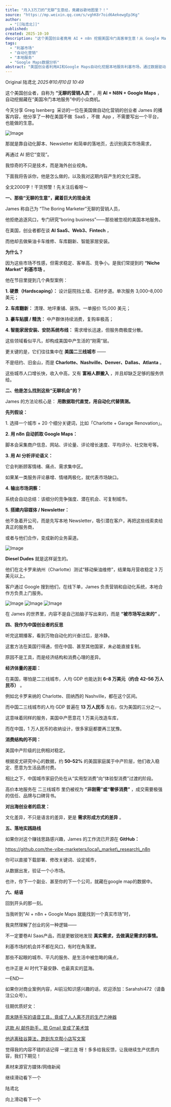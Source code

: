 ```yaml
---
title: "月入3万刀的“无聊”生意经，竟藏谷歌地图里？！"
source: "https://mp.weixin.qq.com/s/vghK8r7oid6AekewgEp3Kg"
author:
  - "[[陆鸢北]]"
published:
created: 2025-10-10
description: "这个美国创业者竟用 AI + n8n 挖掘美国冷门高客单生意！从 Google Maps 评论里找商机，用 Newsletter 自动赚钱，月入三万刀！"
tags:
  - "利基市场"
  - "自动化营销"
  - "本地服务"
  - "Google Maps数据分析"
abstract: "美国创业者利用AI和Google Maps自动化挖掘本地服务利基市场，通过数据驱动的方式发现被忽视的高利润商机。"
---
```

Original 陆鸢北 *2025年10月10日 10:49*

这个美国创业者，自称为 **“无聊的营销人员”** ，用 **AI + N8N + Google Maps** ，自动挖掘藏在“美国冷门本地服务”中的小众商机。

  

今天分享 Greg Isenberg  采访的一位在美国做自动化营销的创业者 James 的播客内容，他分享了一种在美国不做  SaaS ，不做  App ，不需要写出一个平台，也能做的生意。

  

![Image](https://mmbiz.qpic.cn/sz_mmbiz_png/Ds48owYV6wYIPHbp15nkOLX5nAatyAvJfba8RpurkGJbrS7nficbuM9oWFkM5CicCkVGnQ0FW3w4CuuWaovwMaUw/640?wx_fmt=png&from=appmsg&watermark=1&tp=webp&wxfrom=5&wx_lazy=1#imgIndex=0)

  

那就是靠自动化脚本、Newsletter 和简单的落地页，去识别真实市场需求，

再通过 AI 把它“变现”。

  

我惊奇的不只是技术，而是海外创业视角。

下面我将告诉你，他是怎么做的，以及我对这期内容产生的文化深思。

全文2000字！干货预警！先关注后看呀～

  

  

**一、那些“无聊的生意”，藏着巨大的现金流**

  

James 称自己为 “The Boring Marketer”无聊的营销人员，

他拒绝追逐风口，专门研究“boring business”——那些被忽视的美国本地服务。

在美国，创业者都在谈 **AI SaaS、Web3、Fintech** ，

而他却去做柴油卡车维修、车库翻新、智能家居安装。

  

**为什么？**

  

因为这些市场不性感，但需求稳定、客单高、竞争小。是我们常提到的 **“Niche Market” 利基市场** 。

  

他在节目里提到几个典型案例：

**1\. 硬景（Hardscaping）：** 设计庭院挡土墙、石材步道。单次服务 3,000–8,000 美元；

**2\. 车库翻新：** 清理、地坪重铺、装饰。一单报价 15,000 美元；

**3\. 豪车贴膜 / 精洗：** 中产群体持续消费，复购率极高；

**4\. 智能家居安装、安防系统布线：** 需求增长迅速，但服务商极度分散。

  

这些领域看似平凡，却构成美国中产生活的“刚需”层。

更关键的是，它们往往集中在 **美国二三线城市** ——

不是纽约、旧金山，而是 **Charlotte、Nashville、Denver、Dallas、Atlanta** 。

这些城市人口增长快，收入中高，又有 **富裕人群搬入** ，并且却缺乏足够的服务供给。

  

**二、他是怎么找到这些“无聊机会”的？**

  

James 的方法论核心是： **用数据取代直觉，用自动化代替猜测。**

  

**先列假设：**

1\. 选择一个城市 + 20 个细分关键词，比如「Charlotte + Garage Renovation」。

**2\. 用 n8n 自动抓取 Google Maps：**

脚本会采集商户信息、网站、评论量、评论增长速度、平均评分、社交账号等。

**3\. 用 AI 分析评论语义：**

它会判断顾客情绪、痛点、需求集中区。

如果某一类服务评论暴增、情绪两极化，就代表市场缺口。

**4\. 输出市场洞察：**

系统会自动总结：该细分的竞争强度、潜在机会、可复制城市。

**5\. 搭建内容媒体 / Newsletter：**

他不急着开公司，而是先写本地 Newsletter，吸引潜在客户，再把这些线索卖给真正的服务商，

或者与他们合作，变成新的业务渠道。

  

![Image](https://mp.weixin.qq.com/s/www.w3.org/2000/svg'%20xmlns:xlink='http://www.w3.org/1999/xlink'%3E%3Ctitle%3E%3C/title%3E%3Cg%20stroke='none'%20stroke-width='1'%20fill='none'%20fill-rule='evenodd'%20fill-opacity='0'%3E%3Cg%20transform='translate(-249.000000,%20-126.000000)'%20fill='%23FFFFFF'%3E%3Crect%20x='249'%20y='126'%20width='1'%20height='1'%3E%3C/rect%3E%3C/g%3E%3C/g%3E%3C/svg%3E)

  

**Diesel Dudes** 就是这样诞生的。

他们在北卡罗来纳州（Charlotte）测试“移动柴油维修”，结果每月营收稳定 3 万美元以上。

客户通过 Google 搜到他们，在线下单，James 负责营销和自动化系统，本地合作方负责上门服务。

![Image](https://mp.weixin.qq.com/s/www.w3.org/2000/svg'%20xmlns:xlink='http://www.w3.org/1999/xlink'%3E%3Ctitle%3E%3C/title%3E%3Cg%20stroke='none'%20stroke-width='1'%20fill='none'%20fill-rule='evenodd'%20fill-opacity='0'%3E%3Cg%20transform='translate(-249.000000,%20-126.000000)'%20fill='%23FFFFFF'%3E%3Crect%20x='249'%20y='126'%20width='1'%20height='1'%3E%3C/rect%3E%3C/g%3E%3C/g%3E%3C/svg%3E) ![Image](https://mp.weixin.qq.com/s/www.w3.org/2000/svg'%20xmlns:xlink='http://www.w3.org/1999/xlink'%3E%3Ctitle%3E%3C/title%3E%3Cg%20stroke='none'%20stroke-width='1'%20fill='none'%20fill-rule='evenodd'%20fill-opacity='0'%3E%3Cg%20transform='translate(-249.000000,%20-126.000000)'%20fill='%23FFFFFF'%3E%3Crect%20x='249'%20y='126'%20width='1'%20height='1'%3E%3C/rect%3E%3C/g%3E%3C/g%3E%3C/svg%3E) ![Image](https://mp.weixin.qq.com/s/www.w3.org/2000/svg'%20xmlns:xlink='http://www.w3.org/1999/xlink'%3E%3Ctitle%3E%3C/title%3E%3Cg%20stroke='none'%20stroke-width='1'%20fill='none'%20fill-rule='evenodd'%20fill-opacity='0'%3E%3Cg%20transform='translate(-249.000000,%20-126.000000)'%20fill='%23FFFFFF'%3E%3Crect%20x='249'%20y='126'%20width='1'%20height='1'%3E%3C/rect%3E%3C/g%3E%3C/g%3E%3C/svg%3E)

  

在 James 的世界里，内容不是自己拍脑子写出来的，而是 **“被市场写出来的”** 。

  

**四、我作为中国创业者的反思**

  

听完这期播客，看到万物自动化的兴奋过后，是冷静。

这套方法在美国行得通，但在中国、甚至其他国家，未必能直接复制。

原因不是工具，而是经济结构和消费心理的差异。

  

**经济体量的差距：**

在美国，哪怕是二三线城市，人均 GDP 也能达到 **6–8 万美元（约合 42–56 万人民币）** 。

例如北卡罗来纳的 Charlotte、田纳西的 Nashville，都在这个区间。

而中国二三线城市的人均 GDP 普遍在 **13 万人民币** 左右，仅为美国的三分之一。

  

这意味着同样的服务，美国中产愿意花 1 万美元改造车库，

而在中国，1 万人民币的收纳设计，很多家庭都要再三犹豫。

  

**消费结构的不同：**

美国中产阶级的比例相对稳定。

根据皮尤研究中心的数据，约 **50–52%** 的美国家庭属于中产阶层，他们收入稳定、愿意为生活品质付费。

相比之下，中国城市家庭仍处在从“实用型消费”向“体验型消费”过渡的阶段。

高价本地服务在 二三线城市 里仍被视为 **“非刚需”或“奢侈消费”** ，成交需要极强的信任、品牌与口碑背书。

  

**对出海创业者的启发：**

文化差异，不只是语言的差异，更是 **需求形成方式的差异** 。

  

**五、落地实践路线**

  

如果你对这个赚钱思路感兴趣，James 的工作流已开源在 **GitHub：**

https://github.com/the-vibe-marketers/local\_market\_research\_n8n

  

你可以直接下载部署、修改关键词、设定城市，

从数据出发，验证一个小市场。

也许，你下一个副业、甚至你的下一个公司，就藏在google map的数据中。

  

**六、结语**

回到开头的那一刻。

当我听到“AI + n8n + Google Maps 就能找到一个真实市场”时，

我突然理解了创业的另一种逻辑——

不一定要卷AI Saas产品，而是更敏锐地发现 **真实需求，去做满足需求的事情。**

  

利基市场的机会并不都在风口，有时在角落里。

那些不起眼的城市、平凡的服务、是生活中被忽略的痛点，

也许正是 AI 时代下最安静、也最真实的蓝海。

  

—END—

  

如果你对商业案例内容，AI前沿知识感兴趣的话，欢迎添加：Sarahshi472（请备注公众号）。

  

  

往期优质好文：

[周末随手写的语音工具，竟成了人人离不开的生产力神器](https://mp.weixin.qq.com/s?__biz=MzE5MTcwMTIyNg==&mid=2247484032&idx=1&sn=004fd0bb41698e3dd15aac0f5b33bae7&scene=21#wechat_redirect)

[这款 AI 邮件助手，把 Gmail 变成了美术馆](https://mp.weixin.qq.com/s?__biz=MzE5MTcwMTIyNg==&mid=2247483915&idx=1&sn=bf1d0e022d40a062aeb3c8be0893964d&scene=21#wechat_redirect)

[他逃离硅谷算法，跑到东京帮小店写文案](https://mp.weixin.qq.com/s?__biz=MzE5MTcwMTIyNg==&mid=2247484282&idx=1&sn=7b1c9161b8cc89980849b80b9ac298aa&scene=21#wechat_redirect)

  

觉得我的内容不错的话记得 一键三连 呀！多多给我反馈，让我继续生产优质内容，我们下期见！

素材来源官方媒体/网络新闻

继续滑动看下一个

陆鸢北

向上滑动看下一个